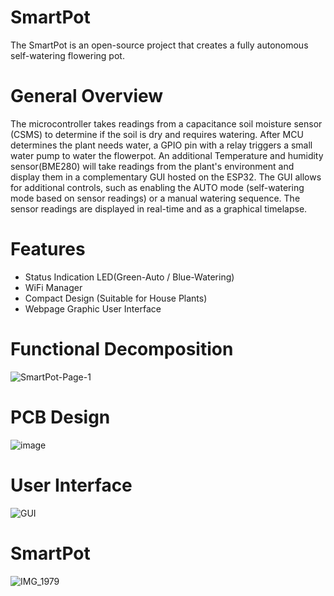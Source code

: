 # SmartPot
The SmartPot is an open-source project that creates a fully autonomous self-watering flowering pot. 

# General Overview
The microcontroller takes readings from a capacitance soil moisture sensor (CSMS) to determine if the soil is dry and requires watering. After MCU determines the plant needs water, a GPIO pin with a relay triggers a small water pump to water the flowerpot. An additional Temperature and humidity sensor(BME280) will take readings from the plant's environment and display them in a complementary GUI hosted on the ESP32. The GUI allows for additional controls, such as enabling the AUTO mode (self-watering mode based on sensor readings) or a manual watering sequence. The sensor readings are displayed in real-time and as a graphical timelapse. 

# Features
- Status Indication LED(Green-Auto / Blue-Watering)
- WiFi Manager
- Compact Design (Suitable for House Plants) 
- Webpage Graphic User Interface

# Functional Decomposition  
![SmartPot-Page-1](https://github.com/DanielisMellow/SMARTPot/assets/82124061/ca4d7b1e-5da4-40e6-b4b0-90f6148438ac)

# PCB Design
![image](https://github.com/DanielisMellow/SMARTPot/assets/82124061/d67f55c3-e573-43b5-8a6f-f3c5e03d56ae)

# User Interface 
![GUI](https://user-images.githubusercontent.com/82124061/153277552-153ed56f-00fd-4204-a495-f35f5df36e99.png)

# SmartPot
![IMG_1979](https://github.com/DanielisMellow/SMARTPot/assets/82124061/b0134d8e-4a21-4ad7-b271-f5e96ce93987)


